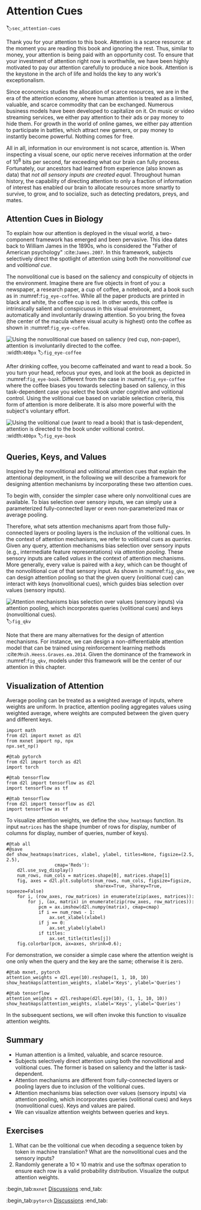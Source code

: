 # Attention Cues
:label:`sec_attention-cues`

Thank you for your attention
to this book.
Attention is a scarce resource:
at the moment
you are reading this book
and ignoring the rest.
Thus, similar to money,
your attention is being paid with an opportunity cost.
To ensure that your investment of attention
right now is worthwhile,
we have been highly motivated to pay our attention carefully
to produce a nice book.
Attention
is the keystone in the arch of life and
holds the key to any work's exceptionalism.


Since economics studies the allocation of scarce resources,
we are
in the era of the attention economy,
where human attention is treated as a limited, valuable, and scarce commodity
that can be exchanged.
Numerous business models have been
developed to capitalize on it.
On music or video streaming services,
we either pay attention to their ads
or pay money to hide them.
For growth in the world of online games,
we either pay attention to
participate in battles, which attract new gamers,
or pay money to instantly become powerful.
Nothing comes for free.

All in all,
information in our environment is not scarce,
attention is.
When inspecting a visual scene,
our optic nerve receives information
at the order of $10^8$ bits per second,
far exceeding what our brain can fully process.
Fortunately,
our ancestors had learned from experience (also known as data)
that *not all sensory inputs are created equal*.
Throughout human history,
the capability of directing attention
to only a fraction of information of interest
has enabled our brain
to allocate resources more smartly
to survive, to grow, and to socialize,
such as detecting predators, preys, and mates.



## Attention Cues in Biology

To explain how our attention is deployed in the visual world,
a two-component framework has emerged
and been pervasive.
This idea dates back to William James in the 1890s,
who is considered the "Father of American psychology" :cite:`James.2007`.
In this framework,
subjects selectively direct the spotlight of attention
using both the *nonvolitional cue* and *volitional cue*.

The nonvolitional cue is based on
the saliency and conspicuity of objects in the environment.
Imagine there are five objects in front of you:
a newspaper, a research paper, a cup of coffee, a notebook, and a book such as in :numref:`fig_eye-coffee`.
While all the paper products are printed in black and white,
the coffee cup is red.
In other words,
this coffee is intrinsically salient and conspicuous in
this visual environment,
automatically and involuntarily drawing attention.
So you bring the fovea (the center of the macula where visual acuity is highest) onto the coffee as shown in :numref:`fig_eye-coffee`.

![Using the nonvolitional cue based on saliency (red cup, non-paper), attention is involuntarily directed to the coffee.](../img/eye-coffee.svg)
:width:`400px`
:label:`fig_eye-coffee`

After drinking coffee,
you become caffeinated and
want to read a book.
So you turn your head, refocus your eyes,
and look at the book as depicted in :numref:`fig_eye-book`.
Different from
the case in :numref:`fig_eye-coffee`
where the coffee biases you towards
selecting based on saliency,
in this task-dependent case you select the book under
cognitive and volitional control.
Using the volitional cue based on variable selection criteria,
this form of attention is more deliberate.
It is also more powerful with the subject's voluntary effort.

![Using the volitional cue (want to read a book) that is task-dependent, attention is directed to the book under volitional control.](../img/eye-book.svg)
:width:`400px`
:label:`fig_eye-book`


## Queries, Keys, and Values

Inspired by the nonvolitional and volitional attention cues that explain the attentional deployment,
in the following we will
describe a framework for
designing attention mechanisms
by incorporating these two attention cues.

To begin with, consider the simpler case where only
nonvolitional cues are available.
To bias selection over sensory inputs,
we can simply use
a parameterized fully-connected layer
or even non-parameterized
max or average pooling.

Therefore,
what sets attention mechanisms
apart from those fully-connected layers
or pooling layers
is the inclusion of the volitional cues.
In the context of attention mechanisms,
we refer to volitional cues as *queries*.
Given any query,
attention mechanisms
bias selection over sensory inputs (e.g., intermediate feature representations)
via *attention pooling*.
These sensory inputs are called *values* in the context of attention mechanisms.
More generally,
every value is paired with a *key*,
which can be thought of the nonvolitional cue of that sensory input.
As shown in :numref:`fig_qkv`,
we can design attention pooling
so that the given query (volitional cue) can interact with keys (nonvolitional cues),
which guides bias selection over values (sensory inputs).

![Attention mechanisms bias selection over values (sensory inputs) via attention pooling, which incorporates queries (volitional cues) and keys (nonvolitional cues).](../img/qkv.svg)
:label:`fig_qkv`

Note that there are many alternatives for the design of attention mechanisms.
For instance,
we can design a non-differentiable attention model
that can be trained using reinforcement learning methods :cite:`Mnih.Heess.Graves.ea.2014`.
Given the dominance of the framework in :numref:`fig_qkv`,
models under this framework
will be the center of our attention in this chapter.


## Visualization of Attention

Average pooling
can be treated as a weighted average of inputs,
where weights are uniform.
In practice,
attention pooling aggregates values using weighted average, where weights are computed between the given query and different keys.

```{.python .input}
import math
from d2l import mxnet as d2l
from mxnet import np, npx
npx.set_np()
```

```{.python .input}
#@tab pytorch
from d2l import torch as d2l
import torch
```
```{.python .input}
#@tab tensorflow
from d2l import tensorflow as d2l
import tensorflow as tf
```

```{.python .input}
#@tab tensorflow
from d2l import tensorflow as d2l
import tensorflow as tf
```

To visualize attention weights,
we define the `show_heatmaps` function.
Its input `matrices` has the shape (number of rows for display, number of columns for display, number of queries, number of keys).

```{.python .input}
#@tab all
#@save
def show_heatmaps(matrices, xlabel, ylabel, titles=None, figsize=(2.5, 2.5),
                  cmap='Reds'):
    d2l.use_svg_display()
    num_rows, num_cols = matrices.shape[0], matrices.shape[1]
    fig, axes = d2l.plt.subplots(num_rows, num_cols, figsize=figsize,
                                 sharex=True, sharey=True, squeeze=False)
    for i, (row_axes, row_matrices) in enumerate(zip(axes, matrices)):
        for j, (ax, matrix) in enumerate(zip(row_axes, row_matrices)):
            pcm = ax.imshow(d2l.numpy(matrix), cmap=cmap)
            if i == num_rows - 1:
                ax.set_xlabel(xlabel)
            if j == 0:
                ax.set_ylabel(ylabel)
            if titles:
                ax.set_title(titles[j])
    fig.colorbar(pcm, ax=axes, shrink=0.6);
```

For demonstration,
we consider a simple case where
the attention weight is one only when the query and the key are the same; otherwise it is zero.

```{.python .input}
#@tab mxnet, pytorch
attention_weights = d2l.eye(10).reshape(1, 1, 10, 10)
show_heatmaps(attention_weights, xlabel='Keys', ylabel='Queries')
```
```{.python .input}
#@tab tensorflow
attention_weights = d2l.reshape(d2l.eye(10), (1, 1, 10, 10))
show_heatmaps(attention_weights, xlabel='Keys', ylabel='Queries')
```

In the subsequent sections,
we will often invoke this function to visualize attention weights.

## Summary

* Human attention is a limited, valuable, and scarce resource.
* Subjects selectively direct attention using both the nonvolitional and volitional cues. The former is based on saliency and the latter is task-dependent.
* Attention mechanisms are different from fully-connected layers or pooling layers due to inclusion of the volitional cues.
* Attention mechanisms bias selection over values (sensory inputs) via attention pooling, which incorporates queries (volitional cues) and keys (nonvolitional cues). Keys and values are paired.
* We can visualize attention weights between queries and keys.

## Exercises

1. What can be the volitional cue when decoding a sequence token by token in machine translation? What are the nonvolitional cues and the sensory inputs?
1. Randomly generate a $10 \times 10$ matrix and use the softmax operation to ensure each row is a valid probability distribution. Visualize the output attention weights.



:begin_tab:`mxnet`
[Discussions](https://discuss.d2l.ai/t/1596)
:end_tab:

:begin_tab:`pytorch`
[Discussions](https://discuss.d2l.ai/t/1592)
:end_tab:
